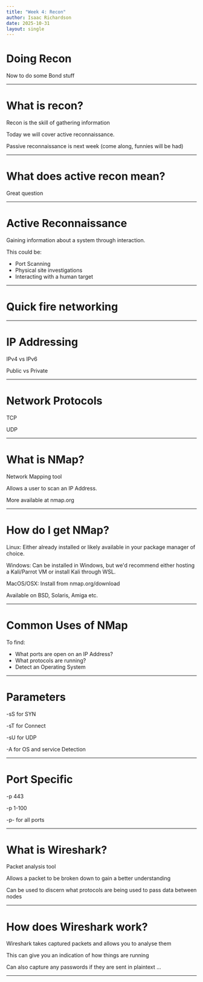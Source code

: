 ```yaml
---
title: "Week 4: Recon"
author: Isaac Richardson
date: 2025-10-31
layout: single
---
```


# Doing Recon

Now to do some Bond stuff

---

# What is recon?

Recon is the skill of gathering information

Today we will cover active reconnaissance.

Passive reconnaissance is next week (come along, funnies will be had)

---

# What does active recon mean?

Great question

---

# Active Reconnaissance

Gaining information about a system through interaction.

This could be:

- Port Scanning
- Physical site investigations
- Interacting with a human target

---

# Quick fire networking

---

# IP Addressing

IPv4 vs IPv6

Public vs Private

---

# Network Protocols

TCP

UDP

---

# What is NMap?

Network Mapping tool

Allows a user to scan an IP Address.

More available at nmap.org

---

# How do I get NMap?

Linux: Either already installed or likely available in your package manager of choice.

Windows: Can be installed in Windows, but we'd recommend either hosting a Kali/Parrot VM or install Kali through WSL.

MacOS/OSX: Install from nmap.org/download

Available on BSD, Solaris, Amiga etc.

---

# Common Uses of NMap

To find:

- What ports are open on an IP Address?
- What protocols are running?
- Detect an Operating System

---

# Parameters

-sS for SYN

-sT for Connect

-sU for UDP

-A for OS and service Detection

---

# Port Specific

-p 443

-p 1-100

-p- for all ports

---

# What is Wireshark?

Packet analysis tool

Allows a packet to be broken down to gain a better understanding

Can be used to discern what protocols are being used to pass data between nodes

---

# How does Wireshark work?

Wireshark takes captured packets and allows you to analyse them

This can give you an indication of how things are running

Can also capture any passwords if they are sent in plaintext ...

---
